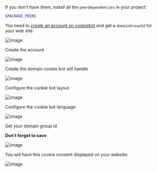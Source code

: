 If you don't have them, install all the `peerDependencies` in your project:

```bash
$PACKAGE_PEERS
```

You need to [create an account on cookiebot](https://manage.cookiebot.com/en/signup) and get a `domainGroupId` for your web site:

![image](https://user-images.githubusercontent.com/1866564/74326665-5fd25900-4dbd-11ea-9696-a2abba52303e.png)

Create the account

![image](https://user-images.githubusercontent.com/1866564/74326086-61e7e800-4dbc-11ea-9be3-76a202eba653.png)

Create the domain cookie bot will handle

![image](https://user-images.githubusercontent.com/1866564/74326127-74fab800-4dbc-11ea-90ef-70999a53871b.png)

Configure the cookie bot layout

![image](https://user-images.githubusercontent.com/1866564/74326185-8cd23c00-4dbc-11ea-9078-1261350298b3.png)

Configure the cookie bot language

![image](https://user-images.githubusercontent.com/1866564/74326219-99569480-4dbc-11ea-9d32-43a226f15e3f.png)

Get your domain group id

**Don't forget to save**

![image](https://user-images.githubusercontent.com/1866564/74326590-403b3080-4dbd-11ea-962d-4db803a80c69.png)

You will have this cookie consent displayed on your website:

![image](https://user-images.githubusercontent.com/1866564/74326715-77114680-4dbd-11ea-8f4e-2ae2a4cd894e.png)
